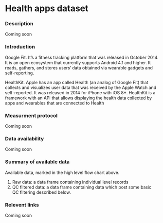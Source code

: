 # Health apps dataset  

### Description 

Coming soon

### Introduction

Google Fit. It’s a fitness tracking platform that was released in October 2014. It is an open ecosystem that currently supports Android 4.1 and higher. It reads, gathers, and stores users’ data obtained via wearable gadgets and self-reporting. 

HealthKit. Apple has an app called Health (an analog of Google Fit) that collects and visualizes user data that was received by the Apple Watch and self-reported. It was released in 2014 for iPhone with iOS 8+. HealthKit is a framework with an API that allows displaying the health data collected by apps and wearables that are connected to Health

### Measurment protocol 
<!-- long measurment protocol for the data browser -->
Coming soon

### Data availability 
<!-- for the example notebooks -->
Coming soon

### Summary of available data 
<!-- for the data browser -->
Available data, marked in the high level flow chart above.
1. Raw data: a data frame containing individual level records
2. QC filtered data: a data frame containing data which post some basic QC filtering described below.

### Relevent links

Coming soon

